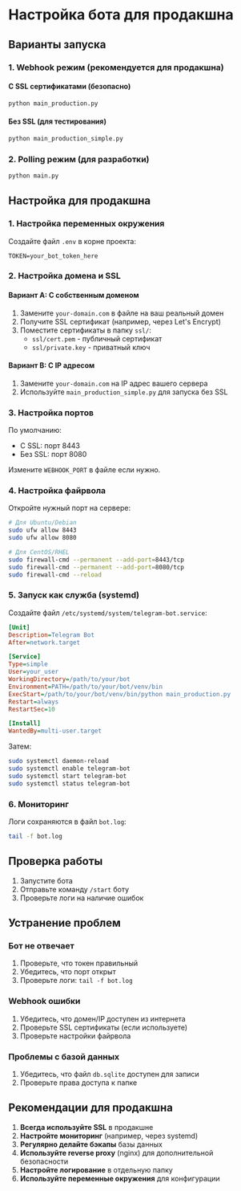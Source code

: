# Настройка бота для продакшна

## Варианты запуска

### 1. Webhook режим (рекомендуется для продакшна)

#### С SSL сертификатами (безопасно)
```bash
python main_production.py
```

#### Без SSL (для тестирования)
```bash
python main_production_simple.py
```

### 2. Polling режим (для разработки)
```bash
python main.py
```

## Настройка для продакшна

### 1. Настройка переменных окружения

Создайте файл `.env` в корне проекта:
```env
TOKEN=your_bot_token_here
```

### 2. Настройка домена и SSL

#### Вариант A: С собственным доменом
1. Замените `your-domain.com` в файле на ваш реальный домен
2. Получите SSL сертификат (например, через Let's Encrypt)
3. Поместите сертификаты в папку `ssl/`:
   - `ssl/cert.pem` - публичный сертификат
   - `ssl/private.key` - приватный ключ

#### Вариант B: С IP адресом
1. Замените `your-domain.com` на IP адрес вашего сервера
2. Используйте `main_production_simple.py` для запуска без SSL

### 3. Настройка портов

По умолчанию:
- С SSL: порт 8443
- Без SSL: порт 8080

Измените `WEBHOOK_PORT` в файле если нужно.

### 4. Настройка файрвола

Откройте нужный порт на сервере:
```bash
# Для Ubuntu/Debian
sudo ufw allow 8443
sudo ufw allow 8080

# Для CentOS/RHEL
sudo firewall-cmd --permanent --add-port=8443/tcp
sudo firewall-cmd --permanent --add-port=8080/tcp
sudo firewall-cmd --reload
```

### 5. Запуск как служба (systemd)

Создайте файл `/etc/systemd/system/telegram-bot.service`:
```ini
[Unit]
Description=Telegram Bot
After=network.target

[Service]
Type=simple
User=your_user
WorkingDirectory=/path/to/your/bot
Environment=PATH=/path/to/your/bot/venv/bin
ExecStart=/path/to/your/bot/venv/bin/python main_production.py
Restart=always
RestartSec=10

[Install]
WantedBy=multi-user.target
```

Затем:
```bash
sudo systemctl daemon-reload
sudo systemctl enable telegram-bot
sudo systemctl start telegram-bot
sudo systemctl status telegram-bot
```

### 6. Мониторинг

Логи сохраняются в файл `bot.log`:
```bash
tail -f bot.log
```

## Проверка работы

1. Запустите бота
2. Отправьте команду `/start` боту
3. Проверьте логи на наличие ошибок

## Устранение проблем

### Бот не отвечает
1. Проверьте, что токен правильный
2. Убедитесь, что порт открыт
3. Проверьте логи: `tail -f bot.log`

### Webhook ошибки
1. Убедитесь, что домен/IP доступен из интернета
2. Проверьте SSL сертификаты (если используете)
3. Проверьте настройки файрвола

### Проблемы с базой данных
1. Убедитесь, что файл `db.sqlite` доступен для записи
2. Проверьте права доступа к папке

## Рекомендации для продакшна

1. **Всегда используйте SSL** в продакшне
2. **Настройте мониторинг** (например, через systemd)
3. **Регулярно делайте бэкапы** базы данных
4. **Используйте reverse proxy** (nginx) для дополнительной безопасности
5. **Настройте логирование** в отдельную папку
6. **Используйте переменные окружения** для конфигурации 